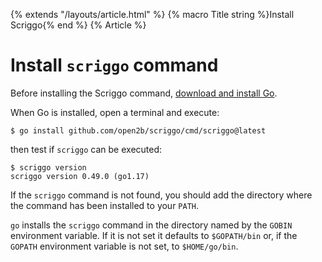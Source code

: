 {% extends "/layouts/article.html" %}
{% macro Title string %}Install Scriggo{% end %}
{% Article %}

# Install `scriggo` command

Before installing the Scriggo command, <a href="https://golang.org/dl/">download and install Go</a>.

When Go is installed, open a terminal and execute:

```
$ go install github.com/open2b/scriggo/cmd/scriggo@latest
```

then test if `scriggo` can be executed:

```
$ scriggo version
scriggo version 0.49.0 (go1.17)
```

If the `scriggo` command is not found, you should add the directory where the command has been installed to your `PATH`.

`go` installs the `scriggo` command in the directory named by the `GOBIN` environment variable. If it is not set it
defaults to `$GOPATH/bin` or, if the `GOPATH` environment variable is not set, to `$HOME/go/bin`.
